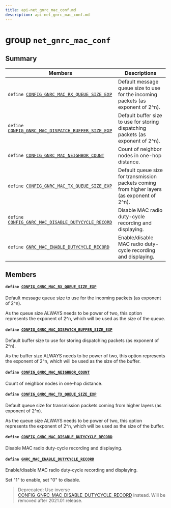 ```yaml
---
title: api-net_gnrc_mac_conf.md
description: api-net_gnrc_mac_conf.md
---
```

# group `net_gnrc_mac_conf` 

## Summary

 Members                        | Descriptions                                
--------------------------------|---------------------------------------------
`define `[`CONFIG_GNRC_MAC_RX_QUEUE_SIZE_EXP`](#group__net__gnrc__mac__conf_1ga98cd6f3a6efd01ff9c3d36ae63f7bfde)            | Default message queue size to use for the incoming packets (as exponent of 2^n).
`define `[`CONFIG_GNRC_MAC_DISPATCH_BUFFER_SIZE_EXP`](#group__net__gnrc__mac__conf_1gabc79ff9ad9ec8bc82ee7b75f01ccd2ad)            | Default buffer size to use for storing dispatching packets (as exponent of 2^n).
`define `[`CONFIG_GNRC_MAC_NEIGHBOR_COUNT`](#group__net__gnrc__mac__conf_1gafc13e67a8eef0c38efe1258c2cc1433f)            | Count of neighbor nodes in one-hop distance.
`define `[`CONFIG_GNRC_MAC_TX_QUEUE_SIZE_EXP`](#group__net__gnrc__mac__conf_1ga8dd2c7b791ebb546ff245c85657206ec)            | Default queue size for transmission packets coming from higher layers (as exponent of 2^n).
`define `[`CONFIG_GNRC_MAC_DISABLE_DUTYCYCLE_RECORD`](#group__net__gnrc__mac__conf_1ga38490b5cf62a9b50574cab9012d4759d)            | Disable MAC radio duty-cycle recording and displaying.
`define `[`GNRC_MAC_ENABLE_DUTYCYCLE_RECORD`](#group__net__gnrc__mac__conf_1gafebdd1a1361fd8dbeb16a1cdab252642)            | Enable/disable MAC radio duty-cycle recording and displaying.

## Members

#### `define `[`CONFIG_GNRC_MAC_RX_QUEUE_SIZE_EXP`](#group__net__gnrc__mac__conf_1ga98cd6f3a6efd01ff9c3d36ae63f7bfde) 

Default message queue size to use for the incoming packets (as exponent of 2^n).

As the queue size ALWAYS needs to be power of two, this option represents the exponent of 2^n, which will be used as the size of the queue.

#### `define `[`CONFIG_GNRC_MAC_DISPATCH_BUFFER_SIZE_EXP`](#group__net__gnrc__mac__conf_1gabc79ff9ad9ec8bc82ee7b75f01ccd2ad) 

Default buffer size to use for storing dispatching packets (as exponent of 2^n).

As the buffer size ALWAYS needs to be power of two, this option represents the exponent of 2^n, which will be used as the size of the buffer.

#### `define `[`CONFIG_GNRC_MAC_NEIGHBOR_COUNT`](#group__net__gnrc__mac__conf_1gafc13e67a8eef0c38efe1258c2cc1433f) 

Count of neighbor nodes in one-hop distance.

#### `define `[`CONFIG_GNRC_MAC_TX_QUEUE_SIZE_EXP`](#group__net__gnrc__mac__conf_1ga8dd2c7b791ebb546ff245c85657206ec) 

Default queue size for transmission packets coming from higher layers (as exponent of 2^n).

As the queue size ALWAYS needs to be power of two, this option represents the exponent of 2^n, which will be used as the size of the buffer.

#### `define `[`CONFIG_GNRC_MAC_DISABLE_DUTYCYCLE_RECORD`](#group__net__gnrc__mac__conf_1ga38490b5cf62a9b50574cab9012d4759d) 

Disable MAC radio duty-cycle recording and displaying.

#### `define `[`GNRC_MAC_ENABLE_DUTYCYCLE_RECORD`](#group__net__gnrc__mac__conf_1gafebdd1a1361fd8dbeb16a1cdab252642) 

Enable/disable MAC radio duty-cycle recording and displaying.

Set "1" to enable, set "0" to disable. 
> Deprecated: Use inverse [CONFIG_GNRC_MAC_DISABLE_DUTYCYCLE_RECORD](./doc/starlight-docs/src/content/docs/apidoc/api-undefined.md#group__net__gnrc__mac__conf_1ga38490b5cf62a9b50574cab9012d4759d) instead. Will be removed after 2021.01 release.

